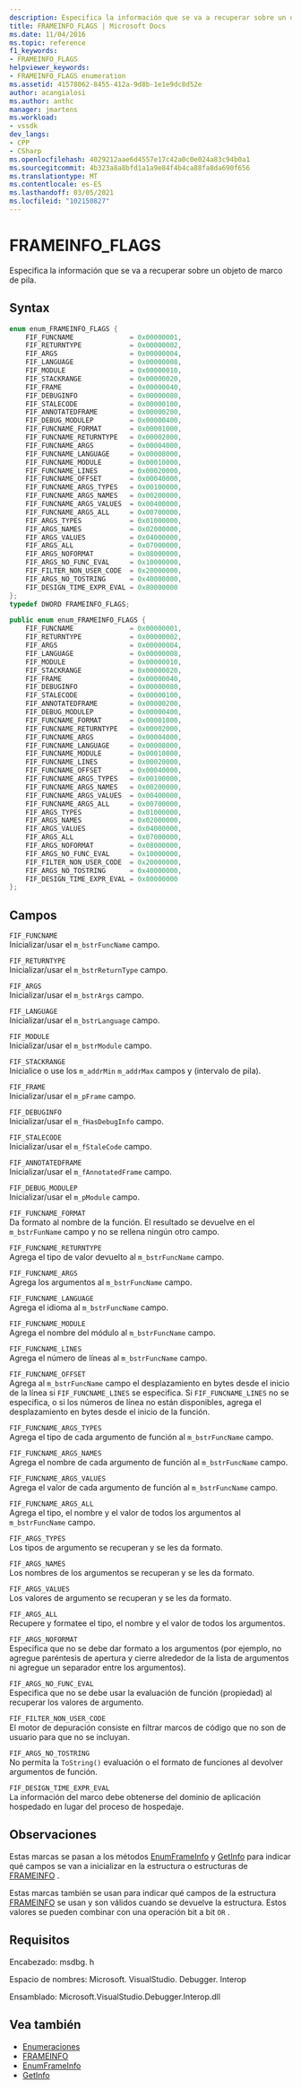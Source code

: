 ```yaml
---
description: Especifica la información que se va a recuperar sobre un objeto de marco de pila.
title: FRAMEINFO_FLAGS | Microsoft Docs
ms.date: 11/04/2016
ms.topic: reference
f1_keywords:
- FRAMEINFO_FLAGS
helpviewer_keywords:
- FRAMEINFO_FLAGS enumeration
ms.assetid: 41578062-8455-412a-9d8b-1e1e9dc8d52e
author: acangialosi
ms.author: anthc
manager: jmartens
ms.workload:
- vssdk
dev_langs:
- CPP
- CSharp
ms.openlocfilehash: 4029212aae6d4557e17c42a0c0e024a83c94b0a1
ms.sourcegitcommit: 4b323a8a8bfd1a1a9e84f4b4ca88fa8da690f656
ms.translationtype: MT
ms.contentlocale: es-ES
ms.lasthandoff: 03/05/2021
ms.locfileid: "102150827"
---
```

# <a name="frameinfo_flags"></a>FRAMEINFO_FLAGS
Especifica la información que se va a recuperar sobre un objeto de marco de pila.

## <a name="syntax"></a>Syntax

```cpp
enum enum_FRAMEINFO_FLAGS {
    FIF_FUNCNAME              = 0x00000001,
    FIF_RETURNTYPE            = 0x00000002,
    FIF_ARGS                  = 0x00000004,
    FIF_LANGUAGE              = 0x00000008,
    FIF_MODULE                = 0x00000010,
    FIF_STACKRANGE            = 0x00000020,
    FIF_FRAME                 = 0x00000040,
    FIF_DEBUGINFO             = 0x00000080,
    FIF_STALECODE             = 0x00000100,
    FIF_ANNOTATEDFRAME        = 0x00000200,
    FIF_DEBUG_MODULEP         = 0x00000400,
    FIF_FUNCNAME_FORMAT       = 0x00001000,
    FIF_FUNCNAME_RETURNTYPE   = 0x00002000,
    FIF_FUNCNAME_ARGS         = 0x00004000,
    FIF_FUNCNAME_LANGUAGE     = 0x00008000,
    FIF_FUNCNAME_MODULE       = 0x00010000,
    FIF_FUNCNAME_LINES        = 0x00020000,
    FIF_FUNCNAME_OFFSET       = 0x00040000,
    FIF_FUNCNAME_ARGS_TYPES   = 0x00100000,
    FIF_FUNCNAME_ARGS_NAMES   = 0x00200000,
    FIF_FUNCNAME_ARGS_VALUES  = 0x00400000,
    FIF_FUNCNAME_ARGS_ALL     = 0x00700000,
    FIF_ARGS_TYPES            = 0x01000000,
    FIF_ARGS_NAMES            = 0x02000000,
    FIF_ARGS_VALUES           = 0x04000000,
    FIF_ARGS_ALL              = 0x07000000,
    FIF_ARGS_NOFORMAT         = 0x08000000,
    FIF_ARGS_NO_FUNC_EVAL     = 0x10000000,
    FIF_FILTER_NON_USER_CODE  = 0x20000000,
    FIF_ARGS_NO_TOSTRING      = 0x40000000,
    FIF_DESIGN_TIME_EXPR_EVAL = 0x80000000
};
typedef DWORD FRAMEINFO_FLAGS;
```

```csharp
public enum enum_FRAMEINFO_FLAGS {
    FIF_FUNCNAME              = 0x00000001,
    FIF_RETURNTYPE            = 0x00000002,
    FIF_ARGS                  = 0x00000004,
    FIF_LANGUAGE              = 0x00000008,
    FIF_MODULE                = 0x00000010,
    FIF_STACKRANGE            = 0x00000020,
    FIF_FRAME                 = 0x00000040,
    FIF_DEBUGINFO             = 0x00000080,
    FIF_STALECODE             = 0x00000100,
    FIF_ANNOTATEDFRAME        = 0x00000200,
    FIF_DEBUG_MODULEP         = 0x00000400,
    FIF_FUNCNAME_FORMAT       = 0x00001000,
    FIF_FUNCNAME_RETURNTYPE   = 0x00002000,
    FIF_FUNCNAME_ARGS         = 0x00004000,
    FIF_FUNCNAME_LANGUAGE     = 0x00008000,
    FIF_FUNCNAME_MODULE       = 0x00010000,
    FIF_FUNCNAME_LINES        = 0x00020000,
    FIF_FUNCNAME_OFFSET       = 0x00040000,
    FIF_FUNCNAME_ARGS_TYPES   = 0x00100000,
    FIF_FUNCNAME_ARGS_NAMES   = 0x00200000,
    FIF_FUNCNAME_ARGS_VALUES  = 0x00400000,
    FIF_FUNCNAME_ARGS_ALL     = 0x00700000,
    FIF_ARGS_TYPES            = 0x01000000,
    FIF_ARGS_NAMES            = 0x02000000,
    FIF_ARGS_VALUES           = 0x04000000,
    FIF_ARGS_ALL              = 0x07000000,
    FIF_ARGS_NOFORMAT         = 0x08000000,
    FIF_ARGS_NO_FUNC_EVAL     = 0x10000000,
    FIF_FILTER_NON_USER_CODE  = 0x20000000,
    FIF_ARGS_NO_TOSTRING      = 0x40000000,
    FIF_DESIGN_TIME_EXPR_EVAL = 0x80000000
};
```

## <a name="fields"></a>Campos
`FIF_FUNCNAME`\
Inicializar/usar el `m_bstrFuncName` campo.

`FIF_RETURNTYPE`\
Inicializar/usar el `m_bstrReturnType` campo.

`FIF_ARGS`\
Inicializar/usar el `m_bstrArgs` campo.

`FIF_LANGUAGE`\
Inicializar/usar el `m_bstrLanguage` campo.

`FIF_MODULE`\
Inicializar/usar el `m_bstrModule` campo.

`FIF_STACKRANGE`\
Inicialice o use los `m_addrMin` `m_addrMax` campos y (intervalo de pila).

`FIF_FRAME`\
Inicializar/usar el `m_pFrame` campo.

`FIF_DEBUGINFO`\
Inicializar/usar el `m_fHasDebugInfo` campo.

`FIF_STALECODE`\
Inicializar/usar el `m_fStaleCode` campo.

`FIF_ANNOTATEDFRAME`\
Inicializar/usar el `m_fAnnotatedFrame` campo.

`FIF_DEBUG_MODULEP`\
Inicializar/usar el `m_pModule` campo.

`FIF_FUNCNAME_FORMAT`\
Da formato al nombre de la función. El resultado se devuelve en el `m_bstrFunName` campo y no se rellena ningún otro campo.

`FIF_FUNCNAME_RETURNTYPE`\
Agrega el tipo de valor devuelto al `m_bstrFuncName` campo.

`FIF_FUNCNAME_ARGS`\
Agrega los argumentos al `m_bstrFuncName` campo.

`FIF_FUNCNAME_LANGUAGE`\
Agrega el idioma al `m_bstrFuncName` campo.

`FIF_FUNCNAME_MODULE`\
Agrega el nombre del módulo al `m_bstrFuncName` campo.

`FIF_FUNCNAME_LINES`\
Agrega el número de líneas al `m_bstrFuncName` campo.

`FIF_FUNCNAME_OFFSET`\
Agrega al `m_bstrFuncName` campo el desplazamiento en bytes desde el inicio de la línea si `FIF_FUNCNAME_LINES` se especifica. Si `FIF_FUNCNAME_LINES` no se especifica, o si los números de línea no están disponibles, agrega el desplazamiento en bytes desde el inicio de la función.

`FIF_FUNCNAME_ARGS_TYPES`\
Agrega el tipo de cada argumento de función al `m_bstrFuncName` campo.

`FIF_FUNCNAME_ARGS_NAMES`\
Agrega el nombre de cada argumento de función al `m_bstrFuncName` campo.

`FIF_FUNCNAME_ARGS_VALUES`\
Agrega el valor de cada argumento de función al `m_bstrFuncName` campo.

`FIF_FUNCNAME_ARGS_ALL`\
Agrega el tipo, el nombre y el valor de todos los argumentos al `m_bstrFuncName` campo.

`FIF_ARGS_TYPES`\
Los tipos de argumento se recuperan y se les da formato.

`FIF_ARGS_NAMES`\
Los nombres de los argumentos se recuperan y se les da formato.

`FIF_ARGS_VALUES`\
Los valores de argumento se recuperan y se les da formato.

`FIF_ARGS_ALL`\
Recupere y formatee el tipo, el nombre y el valor de todos los argumentos.

`FIF_ARGS_NOFORMAT`\
Especifica que no se debe dar formato a los argumentos (por ejemplo, no agregue paréntesis de apertura y cierre alrededor de la lista de argumentos ni agregue un separador entre los argumentos).

`FIF_ARGS_NO_FUNC_EVAL`\
Especifica que no se debe usar la evaluación de función (propiedad) al recuperar los valores de argumento.

`FIF_FILTER_NON_USER_CODE`\
El motor de depuración consiste en filtrar marcos de código que no son de usuario para que no se incluyan.

`FIF_ARGS_NO_TOSTRING`\
No permita la `ToString()` evaluación o el formato de funciones al devolver argumentos de función.

`FIF_DESIGN_TIME_EXPR_EVAL`\
La información del marco debe obtenerse del dominio de aplicación hospedado en lugar del proceso de hospedaje.

## <a name="remarks"></a>Observaciones
Estas marcas se pasan a los métodos [EnumFrameInfo](../../../extensibility/debugger/reference/idebugthread2-enumframeinfo.md) y [GetInfo](../../../extensibility/debugger/reference/idebugstackframe2-getinfo.md) para indicar qué campos se van a inicializar en la estructura o estructuras de [FRAMEINFO](../../../extensibility/debugger/reference/frameinfo.md) .

Estas marcas también se usan para indicar qué campos de la estructura [FRAMEINFO](../../../extensibility/debugger/reference/frameinfo.md) se usan y son válidos cuando se devuelve la estructura. Estos valores se pueden combinar con una operación bit a bit `OR` .

## <a name="requirements"></a>Requisitos
Encabezado: msdbg. h

Espacio de nombres: Microsoft. VisualStudio. Debugger. Interop

Ensamblado: Microsoft.VisualStudio.Debugger.Interop.dll

## <a name="see-also"></a>Vea también
- [Enumeraciones](../../../extensibility/debugger/reference/enumerations-visual-studio-debugging.md)
- [FRAMEINFO](../../../extensibility/debugger/reference/frameinfo.md)
- [EnumFrameInfo](../../../extensibility/debugger/reference/idebugthread2-enumframeinfo.md)
- [GetInfo](../../../extensibility/debugger/reference/idebugstackframe2-getinfo.md)

